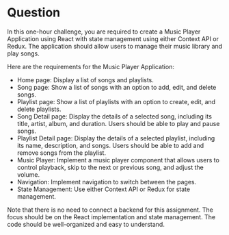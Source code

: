 # Question

In this one-hour challenge, you are required to create a Music Player Application using React with state management using either Context API or Redux. The application should allow users to manage their music library and play songs.

Here are the requirements for the Music Player Application:

- Home page: Display a list of songs and playlists.
- Song page: Show a list of songs with an option to add, edit, and delete songs.
- Playlist page: Show a list of playlists with an option to create, edit, and delete playlists.
- Song Detail page: Display the details of a selected song, including its title, artist, album, and duration. Users should be able to play and pause songs.
- Playlist Detail page: Display the details of a selected playlist, including its name, description, and songs. Users should be able to add and remove songs from the playlist.
- Music Player: Implement a music player component that allows users to control playback, skip to the next or previous song, and adjust the volume.
- Navigation: Implement navigation to switch between the pages.
- State Management: Use either Context API or Redux for state management.

Note that there is no need to connect a backend for this assignment. The focus should be on the React implementation and state management. The code should be well-organized and easy to understand.
